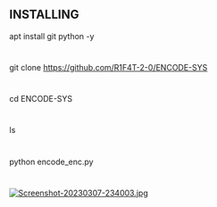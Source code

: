 ## INSTALLING

apt install git python -y
#
git clone https://github.com/R1F4T-2-0/ENCODE-SYS
#
cd ENCODE-SYS
#
ls
#
python encode_enc.py
#

[![Screenshot-20230307-234003.jpg](https://i.postimg.cc/3xg94n6n/Screenshot-20230307-234003.jpg)](https://postimg.cc/FYH0wghL)
